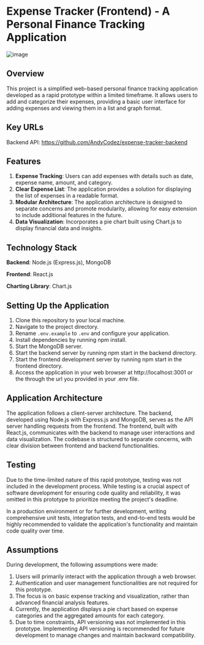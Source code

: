 # Expense Tracker (Frontend) - A Personal Finance Tracking Application
![image](https://github.com/AndyCodez/expense-tracker/assets/4503148/e48a6af9-2767-48e4-9461-3b93861f845b)

## Overview
This project is a simplified web-based personal finance tracking application developed as a rapid prototype within a limited timeframe. It allows users to add and categorize their expenses, providing a basic user interface for adding expenses and viewing them in a list and graph format.

## Key URLs
Backend API: https://github.com/AndyCodez/expense-tracker-backend 

## Features
1. **Expense Tracking**: Users can add expenses with details such as date, expense name, amount, and category.
2. **Clear Expense List**: The application provides a solution for displaying the list of expenses in a readable format.
3. **Modular Architecture**: The application architecture is designed to separate concerns and promote modularity, allowing for easy extension to include additional features in the future.
4. **Data Visualization**: Incorporates a pie chart built using Chart.js to display financial data and insights.

## Technology Stack
**Backend**: Node.js (Express.js), MongoDB

**Frontend**: React.js

**Charting Library**: Chart.js

## Setting Up the Application
1. Clone this repository to your local machine.
2. Navigate to the project directory.
3. Rename `.env.example` to `.env` and configure your application.
4. Install dependencies by running npm install.
5. Start the MongoDB server.
6. Start the backend server by running npm start in the backend directory.
7. Start the frontend development server by running npm start in the frontend directory.
8. Access the application in your web browser at http://localhost:3001 or the through the url you provided in your .env file.

## Application Architecture
The application follows a client-server architecture. The backend, developed using Node.js with Express.js and MongoDB, serves as the API server handling requests from the frontend. The frontend, built with React.js, communicates with the backend to manage user interactions and data visualization. The codebase is structured to separate concerns, with clear division between frontend and backend functionalities.

## Testing
Due to the time-limited nature of this rapid prototype, testing was not included in the development process. While testing is a crucial aspect of software development for ensuring code quality and reliability, it was omitted in this prototype to prioritize meeting the project's deadline.

In a production environment or for further development, writing comprehensive unit tests, integration tests, and end-to-end tests would be highly recommended to validate the application's functionality and maintain code quality over time.

## Assumptions
During development, the following assumptions were made:

1. Users will primarily interact with the application through a web browser.
2. Authentication and user management functionalities are not required for this prototype.
3. The focus is on basic expense tracking and visualization, rather than advanced financial analysis features.
4. Currently, the application displays a pie chart based on expense categories and the aggregated amounts for each category. 
5. Due to time constraints, API versioning was not implemented in this prototype. Implementing API versioning is recommended for future development to manage changes and maintain backward compatibility.
